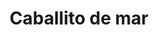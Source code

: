 ---
title: Caballito de mar
date: 
draft: false

# descripcion
description : Dije de plata 925

materials: Plata 925

color: Plateado y nácar blanco

dimensions: 1,5cm largo

code: 02-25-0682

type: "Dijes"

categories: []

price: $2.210,00

price_eftvo: $1.880,00

# Images
# first image will be shown in the product page
images:
  # - image: "images/path_to_image"
  # La ubicacion de las imagenes es imagenes/Dijes/Dijes.Nácar/02-25-0682-caballito-de-mar
  - image: "./images/dijes/nácar/02-25-0682.JPG"
---